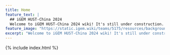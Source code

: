 ```yaml
---
title: Home
feature_text: |
  ## iGEM HUST-China 2024
  Welcome to iGEM HUST-China 2024 wiki! It's still under construction. Please stay tuned for more information.
feature_image: "https://static.igem.wiki/teams/5175/resources/background/bg-05.png"
excerpt: "Welcome to iGEM HUST-China 2024 wiki! It's still under construction. Please stay tuned for more information."
---
```


<!-- Include lottie animation -->
<!-- <lottie-player id="lottie-animation" src="https://static.igem.wiki/teams/5175/static/lottie-seed.json" background="#B5DDC5" speed="1" direction="1" mode="bounce" loop autoplay></lottie-player> -->


{% include index.html %}


